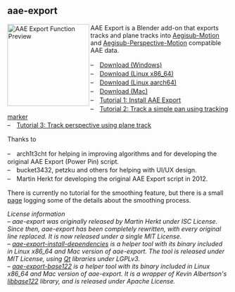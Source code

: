 ## aae-export

<img src="https://user-images.githubusercontent.com/112813970/209281100-3d7dfa0b-1ccb-4918-8bef-6e136a29a1ec.jpg" alt="AAE Export Function Preview" width="186" align="left" />

AAE Export is a Blender add-on that exports tracks and plane tracks into [Aegisub-Motion](https://github.com/TypesettingTools/Aegisub-Motion/) and [Aegisub-Perspective-Motion](https://github.com/Zahuczky/Zahuczkys-Aegisub-Scripts/tree/daily_stream) compatible AAE data.  

–　[Download (Windows)](scripts/aae-export/aae-export.py)  
–　[Download (Linux x86_64)](scripts/aae-export-linux-x86_64/aae-export.py)  
–　[Download (Linux aarch64)](scripts/aae-export/aae-export.py)  
–　[Download (Mac)](scripts/aae-export-mac/aae-export.py)  
–　[Tutorial 1: Install AAE Export](docs/aae-export-tutorial.md#tutorial-1-install-aae-export)  
–　[Tutorial 2: Track a simple pan using tracking marker](docs/aae-export-tutorial.md#tutorial-2-track-a-simple-pan-using-tracking-marker)  
–　[Tutorial 3: Track perspective using plane track](docs/aae-export-tutorial.md#tutorial-3-track-perspective-using-plane-track)  

Thanks to  

–　arch1t3cht for helping in improving algorithms and for developing the original AAE Export (Power Pin) script.  
–　bucket3432, petzku and others for helping with UI/UX design.  
–　Martin Herkt for developing the original AAE Export script in 2012.  

There is currently no tutorial for the smoothing feature, but there is a small [page](docs/aae-export-smoothing-technical-details.md) logging some of the details about the smoothing process.
<br clear="left" />

*License information*  
– *aae-export was originally released by Martin Herkt under ISC License. Since then, aae-export has been completely rewritten, with every original line replaced. It is now released under a single MIT License.*  
– *[aae-export-install-dependencies](tools/aae-export-install-dependencies) is a helper tool with its binary included in Linux x86_64 and Mac version of aae-export. The tool is released under MIT License, using [Qt](https://www.qt.io/) libraries under LGPLv3.*  
– *[aae-export-base122](tools/aae-export-base122) is a helper tool with its binary included in Linux x86_64 and Mac version of aae-export. It is a wrapper of Kevin Albertson's [libbase122](https://github.com/kevinAlbs/libbase122) library, and is released under Apache License.*  
